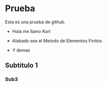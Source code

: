 # Prueba

Esta es una prueba de github.

- Hola me llamo Kurt
- Alabado sea el Metodo de Elementos Finitos

- Y demas

## Subtitulo 1
### Sub3
